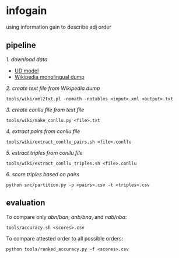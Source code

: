 # infogain
using information gain to describe adj order

## pipeline

*1. download data*
* [UD model](https://lindat.mff.cuni.cz/repository/xmlui/handle/11234/1-3131)
* [Wikipedia monolingual dump](https://linguatools.org/tools/corpora/wikipedia-monolingual-corpora/)

*2. create text file from Wikipedia dump*
  ```{bash}
  tools/wiki/xml2txt.pl -nomath -notables <input>.xml <output>.txt
  ```

*3. create conllu file from text file*
```{bash}
tools/wiki/make_conllu.py <file>.txt
```

*4. extract pairs from conllu file*
```{bash}
tools/wiki/extract_conllu_pairs.sh <file>.conllu
```

*5. extract triples from conllu file*
```{bash}
tools/wiki/extract_conllu_triples.sh <file>.conllu
```

*6. score triples based on pairs*
```{bash}
python src/partition.py -p <pairs>.csv -t <triples>.csv
```

## evaluation
To compare only *abn/ban*, *anb/bna*, and *nab/nba*:
```{bash}
tools/accuracy.sh <scores>.csv
```

To compare attested order to all possible orders:
```{bash}
python tools/ranked_accuracy.py -f <scores>.csv
```
